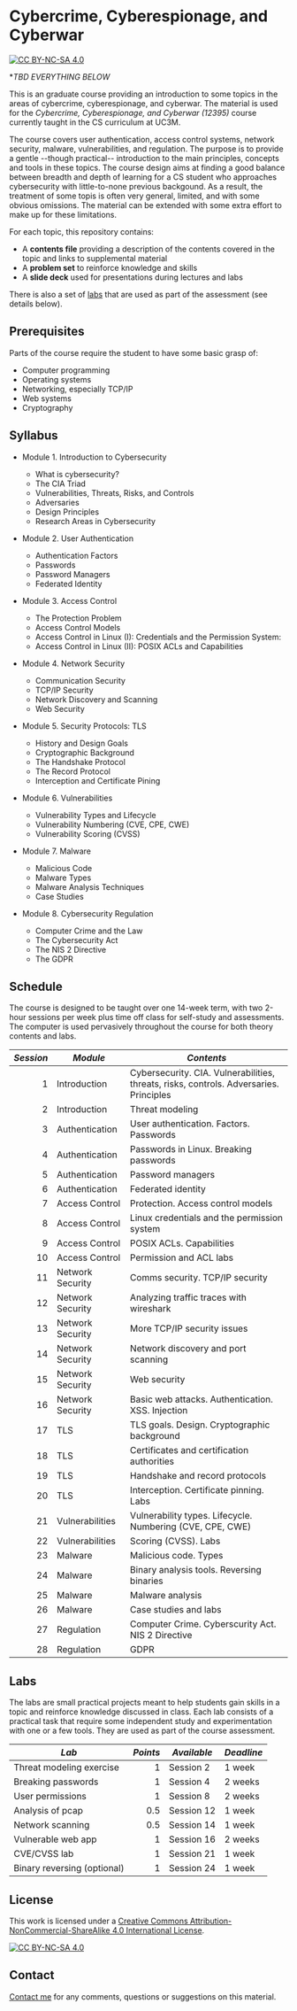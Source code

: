 # Cybercrime, Cyberespionage, and Cyberwar
[![CC BY-NC-SA 4.0][cc-by-nc-sa-shield]][cc-by-nc-sa]


**TBD EVERYTHING BELOW*

This is an graduate course providing an introduction to some topics in the areas of cybercrime, cyberespionage, and cyberwar. The material is used for the _Cybercrime, Cyberespionage, and Cyberwar (12395)_ course currently taught in the CS curriculum at UC3M.

The course covers user authentication, access control systems, network security, malware, vulnerabilities, and regulation. The purpose is to provide a gentle --though practical-- introduction to the main principles, concepts and tools in these topics. The course design aims at finding a good balance between breadth and depth of learning for a CS student who approaches cybersecurity with little-to-none previous backgound. As a result, the treatment of some topis is often very general, limited, and with some obvious omissions. The material can be extended with some extra effort to make up for these limitations.

For each topic, this repository contains:
* A **contents file** providing a description of the contents covered in the topic and links to supplemental material
* A **problem set** to reinforce knowledge and skills
* A **slide deck** used for presentations during lectures and labs 

There is also a set of [labs](https://github.com/0xjet/sec101/tree/main/labs) that are used as part of the assessment (see details below).


## Prerequisites

Parts of the course require the student to have some basic grasp of:
* Computer programming
* Operating systems
* Networking, especially TCP/IP
* Web systems
* Cryptography


## Syllabus

* Module 1. Introduction to Cybersecurity
    * What is cybersecurity?
    * The CIA Triad
    * Vulnerabilities, Threats, Risks, and Controls
    * Adversaries
    * Design Principles
    * Research Areas in Cybersecurity 

* Module 2. User Authentication
    * Authentication Factors
    * Passwords
    * Password Managers
    * Federated Identity

* Module 3. Access Control
    * The Protection Problem
    * Access Control Models
    * Access Control in Linux (I): Credentials and the Permission System:
    * Access Control in Linux (II): POSIX ACLs and Capabilities

* Module 4. Network Security
    * Communication Security 
    * TCP/IP Security
    * Network Discovery and Scanning
    * Web Security

* Module 5. Security Protocols: TLS
    * History and Design Goals
    * Cryptographic Background
    * The Handshake Protocol
    * The Record Protocol
    * Interception and Certificate Pining

* Module 6. Vulnerabilities
    * Vulnerability Types and Lifecycle
    * Vulnerability Numbering (CVE, CPE, CWE)
    * Vulnerability Scoring (CVSS)

* Module 7. Malware
    * Malicious Code
    * Malware Types
    * Malware Analysis Techniques
    * Case Studies

* Module 8. Cybersecurity Regulation
    * Computer Crime and the Law
    * The Cybersecurity Act
    * The NIS 2 Directive
    * The GDPR


## Schedule

The course is designed to be taught over one 14-week term, with two 2-hour sessions per week plus time off class for self-study and assessments. The computer is used pervasively throughout the course for both theory contents and labs. 

| *Session* | *Module*          | *Contents* |
| --------: | ----------------- | ---------- | 
| 1         | Introduction      | Cybersecurity. CIA. Vulnerabilities, threats, risks, controls. Adversaries. Principles |
| 2         | Introduction      | Threat modeling |
| 3         | Authentication    | User authentication. Factors. Passwords |
| 4         | Authentication    | Passwords in Linux. Breaking passwords |
| 5         | Authentication    | Password managers |
| 6         | Authentication    | Federated identity |
| 7         | Access Control    | Protection. Access control models |
| 8         | Access Control    | Linux credentials and the permission system |
| 9         | Access Control    | POSIX ACLs. Capabilities |
| 10        | Access Control    | Permission and ACL labs |
| 11        | Network Security  | Comms security. TCP/IP security |
| 12        | Network Security  | Analyzing traffic traces with wireshark |
| 13        | Network Security  | More TCP/IP security issues |
| 14        | Network Security  | Network discovery and port scanning |
| 15        | Network Security  | Web security|
| 16        | Network Security  | Basic web attacks. Authentication. XSS. Injection |
| 17        | TLS               | TLS goals. Design. Cryptographic background |
| 18        | TLS               | Certificates and certification authorities |
| 19        | TLS               | Handshake and record protocols |
| 20        | TLS               | Interception. Certificate pinning. Labs |
| 21        | Vulnerabilities   | Vulnerability types. Lifecycle. Numbering (CVE, CPE, CWE) |
| 22        | Vulnerabilities   | Scoring (CVSS). Labs |
| 23        | Malware           | Malicious code. Types |
| 24        | Malware           | Binary analysis tools. Reversing binaries |
| 25        | Malware           | Malware analysis |
| 26        | Malware           | Case studies and labs |
| 27        | Regulation        | Computer Crime. Cyberscurity Act. NIS 2 Directive |
| 28        | Regulation        | GDPR |



## Labs

The labs are small practical projects meant to help students gain skills in a topic and reinforce knowledge discussed in class. Each lab consists of a practical task that require some independent study and experimentation with one or a few tools. They are used as part of the course assessment.

| *Lab*                       | *Points* | *Available* | *Deadline* |
| --------------------------- | -------: | ----------- | ---------- |
| Threat modeling exercise    | 1        | Session 2   | 1 week     |
| Breaking passwords          | 1        | Session 4   | 2 weeks    |
| User permissions            | 1        | Session 8   | 2 weeks    |
| Analysis of pcap            | 0.5      | Session 12  | 1 week     |
| Network scanning            | 0.5      | Session 14  | 1 week     |
| Vulnerable web app          | 1        | Session 16  | 2 weeks    |
| CVE/CVSS lab                | 1        | Session 21  | 1 week     |
| Binary reversing (optional) | 1        | Session 24  | 1 week     |



## License

This work is licensed under a
[Creative Commons Attribution-NonCommercial-ShareAlike 4.0 International License][cc-by-nc-sa].

[![CC BY-NC-SA 4.0][cc-by-nc-sa-image]][cc-by-nc-sa]

[cc-by-nc-sa]: http://creativecommons.org/licenses/by-nc-sa/4.0/
[cc-by-nc-sa-image]: https://licensebuttons.net/l/by-nc-sa/4.0/88x31.png
[cc-by-nc-sa-shield]: https://img.shields.io/badge/License-CC%20BY--NC--SA%204.0-lightgrey.svg


## Contact

[Contact me](https://0xjet.github.io/) for any comments, questions or suggestions on this material.

